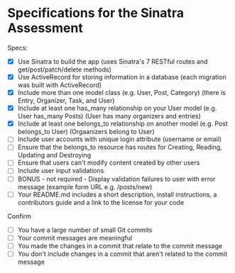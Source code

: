 # Specifications for the Sinatra Assessment

Specs:
- [x] Use Sinatra to build the app (uses Sinatra's 7 RESTful routes and get/post/patch/delete methods)
- [x] Use ActiveRecord for storing information in a database (each migration was built with ActiveRecord)
- [x] Include more than one model class (e.g. User, Post, Category) (there is Entry, Organizer, Task, and User)
- [x] Include at least one has_many relationship on your User model (e.g. User has_many Posts) (User has many organizers and entries)
- [x] Include at least one belongs_to relationship on another model (e.g. Post belongs_to User) (Orgaanizers belong to User)
- [ ] Include user accounts with unique login attribute (username or email)
- [ ] Ensure that the belongs_to resource has routes for Creating, Reading, Updating and Destroying
- [ ] Ensure that users can't modify content created by other users
- [ ] Include user input validations
- [ ] BONUS - not required - Display validation failures to user with error message (example form URL e.g. /posts/new)
- [ ] Your README.md includes a short description, install instructions, a contributors guide and a link to the license for your code

Confirm
- [ ] You have a large number of small Git commits
- [ ] Your commit messages are meaningful
- [ ] You made the changes in a commit that relate to the commit message
- [ ] You don't include changes in a commit that aren't related to the commit message
